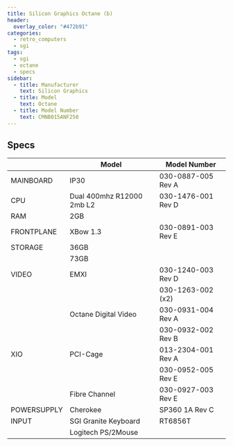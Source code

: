 ```yaml
---
title: Silicon Graphics Octane (b)
header:
  overlay_color: "#472b91"
categories:
  - retro_computers
  - sgi
tags:
  - sgi
  - octane
  - specs
sidebar:
  - title: Manufacturer
    text: Silicon Graphics
  - title: Model
    text: Octane
  - title: Model Number
    text: CMNB015ANF250
---
```


## Specs

|             | Model                     | Model Number       |
|-------------|---------------------------|--------------------|
| MAINBOARD   | IP30                      | 030-0887-005 Rev A |
| CPU         | Dual 400mhz R12000 2mb L2 | 030-1476-001 Rev D |
| RAM         | 2GB                       |                    |
| FRONTPLANE  | XBow 1.3                  | 030-0891-003 Rev E |
| STORAGE     | 36GB                      |                    |
|             | 73GB                      |                    |
| VIDEO       | EMXI                      | 030-1240-003 Rev D |
|             |                           | 030-1263-002 (x2)  |
|             | Octane Digital Video      | 030-0931-004 Rev A |
|             |                           | 030-0932-002 Rev B |
| XIO         | PCI-Cage                  | 013-2304-001 Rev A |
|             |                           | 030-0952-005 Rev E |
|             | Fibre Channel             | 030-0927-003 Rev E |
| POWERSUPPLY | Cherokee                  | SP360 1A Rev C     |
| INPUT       | SGI Granite Keyboard      | RT6856T            |
|             | Logitech PS/2Mouse        |                    |
